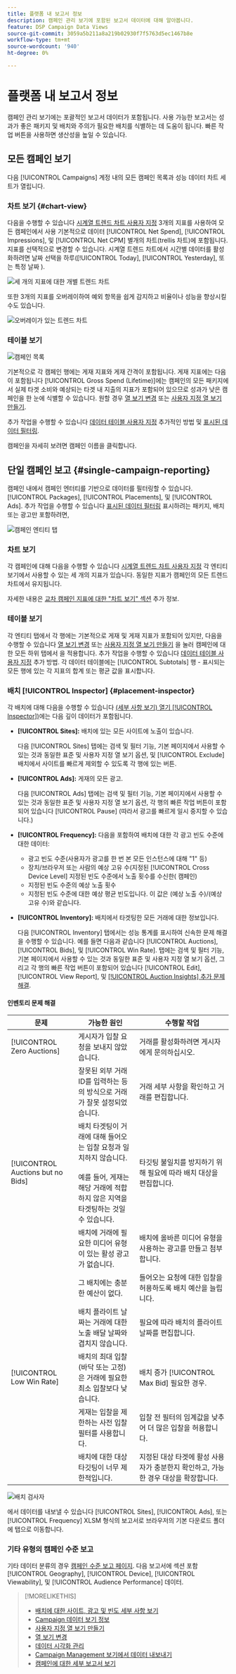 ```yaml
---
title: 플랫폼 내 보고서 정보
description: 캠페인 관리 보기에 포함된 보고서 데이터에 대해 알아봅니다.
feature: DSP Campaign Data Views
source-git-commit: 3059a5b211a8a219b02930f7f5763d5ec1467b8e
workflow-type: tm+mt
source-wordcount: '940'
ht-degree: 0%

---
```


# 플랫폼 내 보고서 정보

<!-- rename "About Performance Reports in Campaign Management Views?" -->
캠페인 관리 보기에는 포괄적인 보고서 데이터가 포함됩니다. 사용 가능한 보고서는 성과가 좋은 패키지 및 배치와 주의가 필요한 배치를 식별하는 데 도움이 됩니다. 빠른 작업 버튼을 사용하면 생산성을 높일 수 있습니다.

## 모든 캠페인 보기

다음 [!UICONTROL Campaigns] 계정 내의 모든 캠페인 목록과 성능 데이터 차트 세트가 열립니다.

### 차트 보기 {#chart-view}

다음을 수행할 수 있습니다 [시계열 트렌드 차트 사용자 지정](campaign-data-visualization-manage.md) 3개의 지표를 사용하여 모든 캠페인에서 사용 기본적으로 데이터 [!UICONTROL Net Spend], [!UICONTROL Impressions], 및 [!UICONTROL Net CPM] 별개의 차트(trellis 차트)에 포함됩니다. 지표를 선택적으로 변경할 수 있습니다. 시계열 트렌드 차트에서 시간별 데이터를 활성화하려면 날짜 선택을 하루([!UICONTROL Today], [!UICONTROL Yesterday], 또는 특정 날짜 ).

![세 개의 지표에 대한 개별 트렌드 차트](/help/dsp/assets/trend-chart-separate.png)

또한 3개의 지표를 오버레이하여 예외 항목을 쉽게 감지하고 비율이나 성능을 향상시킬 수도 있습니다.

![오버레이가 있는 트렌드 차트](/help/dsp/assets/trend-chart.png)

### 테이블 보기

![캠페인 목록](/help/dsp/assets/campaigns-list.png)

기본적으로 각 캠페인 행에는 게재 지표와 게재 간격이 포함됩니다. 게재 지표에는 다음이 포함됩니다 [!UICONTROL Gross Spend (Lifetime)]에는 캠페인의 모든 패키지에서 실제 타겟 소비와 예상되는 타겟 내 지출의 지표가 포함되어 있으므로 성과가 낮은 캠페인을 한 눈에 식별할 수 있습니다. 원할 경우 [열 보기 변경](column-view-change.md) 또는 [사용자 지정 열 보기 만들기](column-view-create.md).

추가 작업을 수행할 수 있습니다 [데이터 테이블 사용자 지정](campaign-data-views-about.md) 추가적인 방법 및 [표시된 데이터 필터링](campaign-data-filter.md).

캠페인을 자세히 보려면 캠페인 이름을 클릭합니다.

## 단일 캠페인 보고 {#single-campaign-reporting}

캠페인 내에서 캠페인 엔터티를 기반으로 데이터를 필터링할 수 있습니다. [!UICONTROL Packages], [!UICONTROL Placements], 및 [!UICONTROL Ads]. 추가 작업을 수행할 수 있습니다 [표시된 데이터 필터링](campaign-data-filter.md) 표시하려는 패키지, 배치 또는 광고만 포함하려면,

![캠페인 엔티티 탭](/help/dsp/assets/campaign-subtabs.png)

### 차트 보기

각 캠페인에 대해 다음을 수행할 수 있습니다 [시계열 트렌드 차트 사용자 지정](campaign-data-visualization-manage.md) 각 엔티티 보기에서 사용할 수 있는 세 개의 지표가 있습니다. 동일한 지표가 캠페인의 모든 트렌드 차트에서 유지됩니다.

자세한 내용은 [교차 캠페인 지표에 대한 &quot;차트 보기&quot; 섹션](#chart-view) 추가 정보.

### 테이블 보기

각 엔티티 탭에서 각 행에는 기본적으로 게재 및 게재 지표가 포함되어 있지만, 다음을 수행할 수 있습니다 [열 보기 변경](column-view-change.md) 또는 [사용자 지정 열 보기 만들기](column-view-create.md) 을 눌러 캠페인에 대한 모든 하위 탭에서 을 적용합니다. 추가 작업을 수행할 수 있습니다 [데이터 테이블 사용자 지정](campaign-data-views-about.md) 추가 방법. 각 데이터 테이블에는 [!UICONTROL Subtotals] 행 - 표시되는 모든 행에 있는 각 지표의 합계 또는 평균 값을 표시합니다.

### 배치 [!UICONTROL Inspector] {#placement-inspector}

각 배치에 대해 다음을 수행할 수 있습니다 [(세부 사항 보기) 열기 [!UICONTROL Inspector])](placement-details-view.md)에는 다음 깊이 데이터가 포함됩니다.

* **[!UICONTROL Sites]:** 배치에 있는 모든 사이트에 노출이 있습니다.

   다음 [!UICONTROL Sites] 탭에는 검색 및 필터 기능, 기본 페이지에서 사용할 수 있는 것과 동일한 표준 및 사용자 지정 열 보기 옵션, 및 [!UICONTROL Exclude] 배치에서 사이트를 빠르게 제외할 수 있도록 각 행에 있는 버튼.

* **[!UICONTROL Ads]:** 게재의 모든 광고.

   다음 [!UICONTROL Ads] 탭에는 검색 및 필터 기능, 기본 페이지에서 사용할 수 있는 것과 동일한 표준 및 사용자 지정 열 보기 옵션, 각 행의 빠른 작업 버튼이 포함되어 있습니다 [!UICONTROL Pause] (따라서 광고를 빠르게 일시 중지할 수 있습니다.)

* **[!UICONTROL Frequency]:** 다음을 포함하여 배치에 대한 각 광고 빈도 수준에 대한 데이터:
   * 광고 빈도 수준(사용자가 광고를 한 번 본 모든 인스턴스에 대해 &quot;1&quot; 등)
   * 장치/브라우저 또는 사람의 예상 고유 수(지정된 [!UICONTROL Cross Device Level] 지정된 빈도 수준에서 노출 횟수를 수신한( 캠페인)
   * 지정된 빈도 수준의 예상 노출 횟수
   * 지정된 빈도 수준에 대한 예상 평균 빈도입니다. 이 값은 (예상 노출 수)/(예상 고유 수)와 같습니다.

* **[!UICONTROL Inventory]:** 배치에서 타겟팅한 모든 거래에 대한 정보입니다.

   다음 [!UICONTROL Inventory] 탭에서는 성능 통계를 표시하여 신속한 문제 해결을 수행할 수 있습니다. 예를 들면 다음과 같습니다 [!UICONTROL Auctions], [!UICONTROL Bids], 및 [!UICONTROL Win Rate]. 탭에는 검색 및 필터 기능, 기본 페이지에서 사용할 수 있는 것과 동일한 표준 및 사용자 지정 열 보기 옵션, 그리고 각 행의 빠른 작업 버튼이 포함되어 있습니다 [!UICONTROL Edit], [!UICONTROL View Report], 및 [[!UICONTROL Auction Insights] 추가 문제 해결](/help/dsp/inventory/private-deal-auction-insights.md).

#### 인벤토리 문제 해결

| 문제 | 가능한 원인 | 수행할 작업 |
| -----------| ---------- | ---------- |
| [!UICONTROL Zero Auctions] | 게시자가 입찰 요청을 보내지 않았습니다. | 거래를 활성화하려면 게시자에게 문의하십시오. |
|  | 잘못된 외부 거래 ID를 입력하는 등의 방식으로 거래가 잘못 설정되었습니다. | 거래 세부 사항을 확인하고 거래를 편집합니다. |
| [!UICONTROL Auctions but no Bids] | 배치 타겟팅이 거래에 대해 들어오는 입찰 요청과 일치하지 않습니다. <br><br> 예를 들어, 게재는 해당 거래에 적합하지 않은 지역을 타겟팅하는 것일 수 있습니다. | 타깃팅 불일치를 방지하기 위해 필요에 따라 배치 대상을 편집합니다. |
|  | 배치에 거래에 필요한 미디어 유형이 있는 활성 광고가 없습니다. | 배치에 올바른 미디어 유형을 사용하는 광고를 만들고 첨부합니다. |
|  | 그 배치에는 충분한 예산이 없다. | 들어오는 요청에 대한 입찰을 허용하도록 배치 예산을 늘립니다. |
|  | 배치 플라이트 날짜는 거래에 대한 노출 배달 날짜와 겹치지 않습니다. | 필요에 따라 배치의 플라이트 날짜를 편집합니다. |
| [!UICONTROL Low Win Rate] | 배치의 최대 입찰(바닥 또는 고정)은 거래에 필요한 최소 입찰보다 낮습니다. | 배치 증가 [!UICONTROL Max Bid] 필요한 경우. |
|  | 게재는 입찰을 제한하는 사전 입찰 필터를 사용합니다. | 입찰 전 필터의 임계값을 낮추어 더 많은 입찰을 허용합니다. |
|  | 배치에 대한 대상 타깃팅이 너무 제한적입니다. | 지정된 대상 타겟에 활성 사용자가 충분한지 확인하고, 가능한 경우 대상을 확장합니다. |

![배치 검사자](/help/dsp/assets/placement-inspector.png)

에서 데이터를 내보낼 수 있습니다 [!UICONTROL Sites], [!UICONTROL Ads], 또는 [!UICONTROL Frequency] XLSM 형식의 보고서로 브라우저의 기본 다운로드 폴더에 탭으로 이동합니다.

### 기타 유형의 캠페인 수준 보고

기타 데이터 분류의 경우 [캠페인 수준 보고 페이지](/help/dsp/campaign-management/campaigns/campaign-view-report.md). 다음 <!--legacy --> 보고서에 섹션 포함 [!UICONTROL Geography], [!UICONTROL Device], [!UICONTROL Viewability], 및 [!UICONTROL Audience Performance] 데이터.

>[!MORELIKETHIS]
>
>* [배치에 대한 사이트, 광고 및 빈도 세부 사항 보기](placement-details-view.md)
>* [Campaign 데이터 보기 정보](campaign-data-views-about.md)
>* [사용자 지정 열 보기 만들기](column-view-create.md)
>* [열 보기 변경](column-view-change.md)
>* [데이터 시각화 관리](campaign-data-visualization-manage.md)
>* [Campaign Management 보기에서 데이터 내보내기](campaign-export-data.md)
>* [캠페인에 대한 세부 보고서 보기](/help/dsp/campaign-management/campaigns/campaign-view-report.md)


